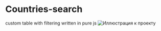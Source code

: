 # Countries-search
custom table with filtering written in pure js
![Иллюстрация к проекту](https://github.com/batstolya/Countries-search/raw/main/preview.jpg)
